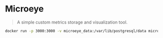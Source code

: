# Microeye

> A simple custom metrics storage and visualization tool.

```bash
docker run -p 3000:3000 -v microeye_data:/var/lib/postgresql/data microeye
```
